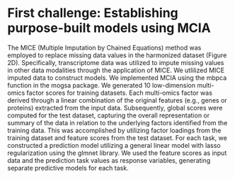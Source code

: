 # First challenge: Establishing purpose-built models using MCIA
The MICE (Multiple Imputation by Chained Equations) method was employed to replace missing data values in the harmonized dataset (Figure 2D). Specifically, transcriptome data was utilized to impute missing values in other data modalities through the application of MICE. We utlilized MICE imputed data to construct models. We implemented MCIA using the mbpca function in the mogsa package. We generated 10 low-dimension multi-omics factor scores for training datasets. Each multi-omics factor was derived through a linear combination of the original features (e.g., genes or proteins) extracted from the input data. Subsequently, global scores were computed for the test dataset, capturing the overall representation or summary of the data in relation to the underlying factors identified from the training data. This was accomplished by utilizing factor loadings from the training dataset and feature scores from the test dataset. For each task, we constructed a prediction model utilizing a general linear model with lasso regularization using the glmnet library. We used the feature scores as input data and the prediction task values as response variables, generating separate predictive models for each task.
